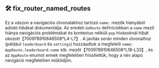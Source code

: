 ## 🛠 fix_router_named_routes

Ez a vászon a navigációs útvonalakhoz tartozó `name:` mezők hiányából adódó hibákat dokumentálja.  Az eredeti `GoRoute` definíciókban a `name` mező hiánya navigációs problémákat és kontextus nélküli `pop` hívásoknál hibát okozott【700978910646508†L4-L7】.  A javítás során minden útvonalhoz (például `leaderboard` és `settings`) hozzáadtuk a megfelelő `name: AppRoute.leaderboard.name` stb. mezőt【700978910646508†L18-L33】, és az `AppRoute` enumot ennek megfelelően frissítettük, hogy a név alapú navigáció megfelelően működjön.